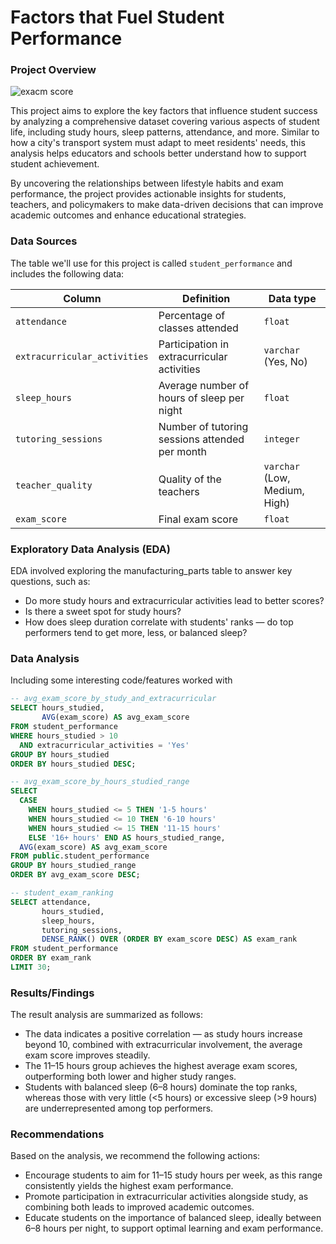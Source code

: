 # Factors that Fuel Student Performance

### Project Overview

![exacm score](https://github.com/user-attachments/assets/942edfd7-2d7f-400a-9f38-7e118f164597)

This project aims to explore the key factors that influence student success by analyzing a comprehensive dataset covering various aspects of student life, including study hours, sleep patterns, attendance, and more. Similar to how a city's transport system must adapt to meet residents' needs, this analysis helps educators and schools better understand how to support student achievement.

By uncovering the relationships between lifestyle habits and exam performance, the project provides actionable insights for students, teachers, and policymakers to make data-driven decisions that can improve academic outcomes and enhance educational strategies.

### Data Sources

The table we'll use for this project is called `student_performance` and includes the following data:

| Column                   | Definition                                                      | Data type             |
|--------------------------|-----------------------------------------------------------------|-----------------------|
| `attendance`              | Percentage of classes attended                                  |     `float`               |
| `extracurricular_activities` | Participation in extracurricular activities                   |     `varchar` (Yes, No)    |
| `sleep_hours`             | Average number of hours of sleep per night                      |     `float`               |
| `tutoring_sessions`       | Number of tutoring sessions attended per month                  |     `integer`             |
| `teacher_quality`         | Quality of the teachers                                         |     `varchar` (Low, Medium, High) |
| `exam_score`              | Final exam score                                                |     `float`               |

### Exploratory Data Analysis (EDA)

EDA involved exploring the manufacturing_parts table to answer key questions, such as:
- Do more study hours and extracurricular activities lead to better scores?
- Is there a sweet spot for study hours?
- How does sleep duration correlate with students' ranks — do top performers tend to get more, less, or balanced sleep?

### Data Analysis
Including some interesting code/features worked with

```sql
-- avg_exam_score_by_study_and_extracurricular
SELECT hours_studied,
       AVG(exam_score) AS avg_exam_score
FROM student_performance
WHERE hours_studied > 10 
  AND extracurricular_activities = 'Yes'
GROUP BY hours_studied
ORDER BY hours_studied DESC;
```

```sql
-- avg_exam_score_by_hours_studied_range
SELECT
  CASE
    WHEN hours_studied <= 5 THEN '1-5 hours'
    WHEN hours_studied <= 10 THEN '6-10 hours'
    WHEN hours_studied <= 15 THEN '11-15 hours'
    ELSE '16+ hours' END AS hours_studied_range,
  AVG(exam_score) AS avg_exam_score
FROM public.student_performance
GROUP BY hours_studied_range
ORDER BY avg_exam_score DESC;
```

```sql
-- student_exam_ranking
SELECT attendance,
       hours_studied,
       sleep_hours,
       tutoring_sessions,
       DENSE_RANK() OVER (ORDER BY exam_score DESC) AS exam_rank
FROM student_performance
ORDER BY exam_rank
LIMIT 30;
```

### Results/Findings

The result analysis are summarized as follows:
- The data indicates a positive correlation — as study hours increase beyond 10, combined with extracurricular involvement, the average exam score improves steadily.
- The 11–15 hours group achieves the highest average exam scores, outperforming both lower and higher study ranges.
- Students with balanced sleep (6–8 hours) dominate the top ranks, whereas those with very little (<5 hours) or excessive sleep (>9 hours) are underrepresented among top performers.

### Recommendations
Based on the analysis, we recommend the following actions:
- Encourage students to aim for 11–15 study hours per week, as this range consistently yields the highest exam performance.
- Promote participation in extracurricular activities alongside study, as combining both leads to improved academic outcomes.
- Educate students on the importance of balanced sleep, ideally between 6–8 hours per night, to support optimal learning and exam performance.
